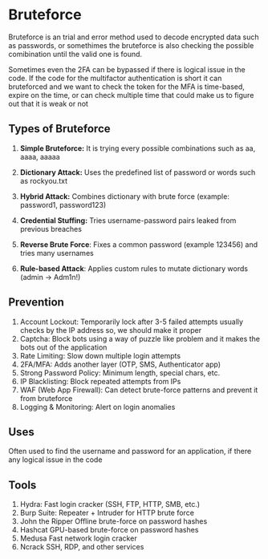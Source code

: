 # Bruteforce

Bruteforce is an trial and error method used to decode encrypted data such as passwords, or somethimes the bruteforce is also checking the possible comibination until the valid one is found.

Sometimes even the 2FA can be bypassed if there is logical issue in the code. If the code for the multifactor authentication is short it can bruteforced and we want to check the token for the MFA is time-based, expire on the time, or can check multiple time that could make us to figure out that it is weak or not

## Types of Bruteforce

1. **Simple Bruteforce:** It is trying every possible combinations such as aa, aaaa, aaaaa

2. **Dictionary Attack:** Uses the predefined list of password or words such as rockyou.txt

3. **Hybrid Attack:** Combines dictionary with brute force (example: password1, password123)

4. **Credential Stuffing:** Tries username-password pairs leaked from previous breaches

5. **Reverse Brute Force**: Fixes a common password (example 123456) and tries many usernames

6. **Rule-based Attack**: Applies custom rules to mutate dictionary words (admin → Adm1n!)

## Prevention

1. Account Lockout: Temporarily lock after 3-5 failed attempts usually checks by the IP address so, we should make it proper
2. Captcha: Block bots using a way of puzzle like problem and it makes the bots out of the application
3. Rate Limiting: Slow down multiple login attempts
4. 2FA/MFA: Adds another layer (OTP, SMS, Authenticator app)
5. Strong Password Policy: Minimum length, special chars, etc.
6. IP Blacklisting: Block repeated attempts from IPs
7. WAF (Web App Firewall): Can detect brute-force patterns and prevent it from bruteforce
8. Logging & Monitoring: Alert on login anomalies

## Uses

Often used to find the username and password for an application, if there any logical issue in the code

## Tools

1. Hydra: Fast login cracker (SSH, FTP, HTTP, SMB, etc.)
2. Burp Suite: Repeater + Intruder for HTTP brute force
3. John the Ripper	Offline brute-force on password hashes
4. Hashcat	GPU-based brute-force on password hashes
5. Medusa	Fast network login cracker
6. Ncrack	SSH, RDP, and other services
